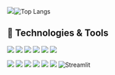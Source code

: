 <img src="https://github-readme-stats.vercel.app/api?username=Dhrumil-Zion&&show_icons=true&count_private=true&title_color=ffffff&icon_color=FF2007&text_color=00FFFF&bg_color=000029">![Top Langs](https://github-readme-stats.vercel.app/api/top-langs/?username=Dhrumil-Zion&layout=compact&count_private=true&title_color=ffffff&icon_color=FF2007&text_color=00FFFF&bg_color=000029)

## 🔧 Technologies & Tools

![](https://img.shields.io/badge/Python-3776AB?style=for-the-badge&logo=python&logoColor=white) ![](https://img.shields.io/badge/Java-ED8B00?style=for-the-badge&logo=java&logoColor=black) ![](https://img.shields.io/badge/JavaScript-F7DF1E?style=for-the-badge&logo=javascript&logoColor=black) ![](https://img.shields.io/badge/C-00599C?style=for-the-badge&logo=c&logoColor=white) ![](https://img.shields.io/badge/C%2B%2B-00599C?style=for-the-badge&logo=c%2B%2B&logoColor=white) ![](https://img.shields.io/badge/PHP-777BB4?style=for-the-badge&logo=php&logoColor=white)
<!--
![](https://img.shields.io/badge/HTML5-E34F26?style=for-the-badge&logo=html5&logoColor=white)
![](https://img.shields.io/badge/CSS3-1572B6?style=for-the-badge&logo=css3&logoColor=white)
![](https://img.shields.io/badge/Bootstrap-563D7C?style=for-the-badge&logo=bootstrap&logoColor=white) 
-->
![](https://img.shields.io/badge/Django-092E20?style=for-the-badge&logo=django&logoColor=white) ![](https://img.shields.io/badge/MySQL-00000F?style=for-the-badge&logo=mysql&logoColor=white) ![](https://img.shields.io/badge/Heroku-430098?style=for-the-badge&logo=heroku&logoColor=white) ![](https://img.shields.io/badge/Jupyter-F37626.svg?&style=for-the-badge&logo=Jupyter&logoColor=white) ![](https://img.shields.io/badge/Visual_Studio_Code-0078D4?style=for-the-badge&logo=visual%20studio%20code&logoColor=white) ![](https://img.shields.io/badge/Git-F05032?style=for-the-badge&logo=git&logoColor=white) 
![Streamlit](https://static.streamlit.io/badges/streamlit_badge_black_white.svg)

